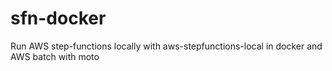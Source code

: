 # sfn-docker
Run AWS step-functions locally with aws-stepfunctions-local in docker and AWS batch with moto
